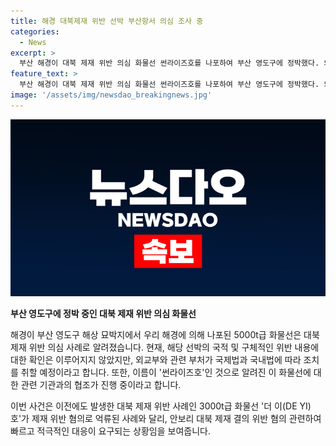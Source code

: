 ```yaml
---
title: 해경 대북제재 위반 선박 부산항서 의심 조사 중
categories:
  - News
excerpt: >
  부산 해경이 대북 제재 위반 의심 화물선 썬라이즈호를 나포하여 부산 영도구에 정박했다. 외교부는 해당 선박이 안보리 대북 제재를 위반한 혐의와 관련하여 국제법과 국내법에 따라 조치를 취할 것이라 밝혔다. 이에 앞서 지난 3월에는 더 이호가 러시아로 가던 중 제재 위반으로 억류된 바 있다. 현재 나포된 썬라이즈호와 관련된 구체적인 내용은 확인되지 않았으나, 외교부는 관련 기관과 협력하여 이에 대비할 예정이다.
feature_text: >
  부산 해경이 대북 제재 위반 의심 화물선 썬라이즈호를 나포하여 부산 영도구에 정박했다. 외교부는 해당 선박이 안보리 대북 제재를 위반한 혐의와 관련하여 국제법과 국내법에 따라 조치를 취할 것이라 밝혔다. 이에 앞서 지난 3월에는 더 이호가 러시아로 가던 중 제재 위반으로 억류된 바 있다. 현재 나포된 썬라이즈호와 관련된 구체적인 내용은 확인되지 않았으나, 외교부는 관련 기관과 협력하여 이에 대비할 예정이다.
image: '/assets/img/newsdao_breakingnews.jpg'
---
```


<p><img src="/assets/img/newsdao_breakingnews.jpg" alt="implanttips 속보" /></p>

<p><b>부산 영도구에 정박 중인 대북 제재 위반 의심 화물선</b></p>

<p>해경이 부산 영도구 해상 묘박지에서 우리 해경에 의해 나포된 5000t급 화물선은 대북 제재 위반 의심 사례로 알려졌습니다. 현재, 해당 선박의 국적 및 구체적인 위반 내용에 대한 확인은 이루어지지 않았지만, 외교부와 관련 부처가 국제법과 국내법에 따라 조치를 취할 예정이라고 합니다. 또한, 이름이 '썬라이즈호'인 것으로 알려진 이 화물선에 대한 관련 기관과의 협조가 진행 중이라고 합니다.</p>

<p>이번 사건은 이전에도 발생한 대북 제재 위반 사례인 3000t급 화물선 '더 이(DE YI)호'가 제재 위반 혐의로 억류된 사례와 달리, 안보리 대북 제재 결의 위반 혐의 관련하여 빠르고 적극적인 대응이 요구되는 상황임을 보여줍니다.</p>

